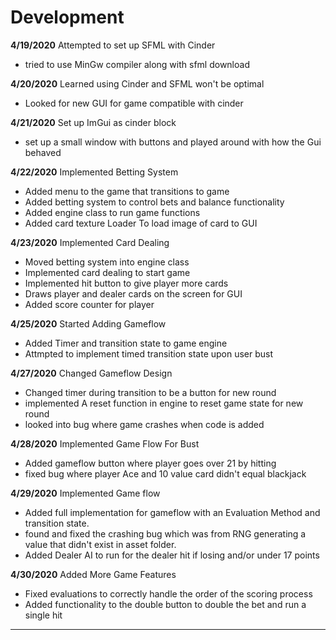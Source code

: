 # Development
**4/19/2020** Attempted to set up SFML with Cinder
- tried to use MinGw compiler along with sfml download

**4/20/2020** Learned using Cinder and SFML won't be optimal
- Looked for new GUI for game compatible with cinder

**4/21/2020** Set up ImGui as cinder block
- set up a small window with buttons and played around with how the Gui behaved

**4/22/2020** Implemented Betting System
- Added menu to the game that transitions to game
- Added betting system to control bets and balance functionality
- Added engine class to run game functions
- Added card texture Loader To load image of card to GUI

**4/23/2020** Implemented Card Dealing
- Moved betting system into engine class
- Implemented card dealing to start game
- Implemented hit button to give player more cards
- Draws player and dealer cards on the screen for GUI
- Added score counter for player

**4/25/2020** Started Adding Gameflow
- Added Timer and transition state to game engine
- Attmpted to implement timed transition state upon user bust

**4/27/2020** Changed Gameflow Design
- Changed timer during transition to be a button for new round
- implemented A reset function in engine to reset game state for new round
- looked into bug where game crashes when code is added

**4/28/2020** Implemented Game Flow For Bust
- Added gameflow button where player goes over 21 by hitting
- fixed bug where player Ace and 10 value card didn't equal blackjack

**4/29/2020** Implemented Game flow
- Added full implementation for gameflow with an Evaluation Method
  and transition state.
- found and fixed the crashing bug which was from RNG generating a value that
  didn't exist in asset folder.
- Added Dealer AI to run for the dealer hit if losing and/or under 17 points

**4/30/2020** Added More Game Features
- Fixed evaluations to correctly handle the order of the scoring process
- Added functionality to the double button to double the bet and run a single hit
---

